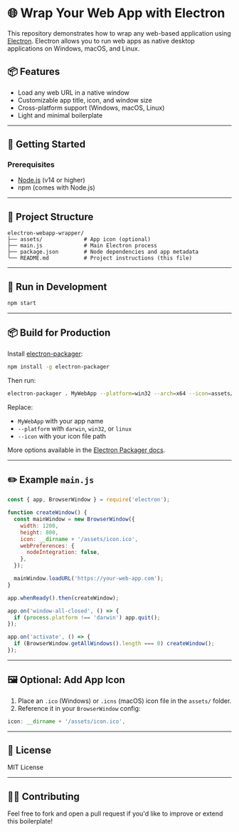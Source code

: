 # 🌐 Wrap Your Web App with Electron

This repository demonstrates how to wrap any web-based application using [Electron](https://www.electronjs.org/). Electron allows you to run web apps as native desktop applications on Windows, macOS, and Linux.

## 📦 Features

- Load any web URL in a native window
- Customizable app title, icon, and window size
- Cross-platform support (Windows, macOS, Linux)
- Light and minimal boilerplate

---

## 🚀 Getting Started

### Prerequisites

- [Node.js](https://nodejs.org/) (v14 or higher)
- npm (comes with Node.js)

---



## 📁 Project Structure

```
electron-webapp-wrapper/
├── assets/             # App icon (optional)
├── main.js             # Main Electron process
├── package.json        # Node dependencies and app metadata
└── README.md           # Project instructions (this file)
```

---

## 🧪 Run in Development

```bash
npm start
```

---

## 📦 Build for Production

Install [electron-packager](https://www.npmjs.com/package/electron-packager):

```bash
npm install -g electron-packager
```

Then run:

```bash
electron-packager . MyWebApp --platform=win32 --arch=x64 --icon=assets/icon.ico
```

Replace:
- `MyWebApp` with your app name
- `--platform` with `darwin`, `win32`, or `linux`
- `--icon` with your icon file path

More options available in the [Electron Packager docs](https://github.com/electron/electron-packager).

---

## ✏️ Example `main.js`

```javascript
const { app, BrowserWindow } = require('electron');

function createWindow() {
  const mainWindow = new BrowserWindow({
    width: 1200,
    height: 800,
    icon: __dirname + '/assets/icon.ico',
    webPreferences: {
      nodeIntegration: false,
    },
  });

  mainWindow.loadURL('https://your-web-app.com');
}

app.whenReady().then(createWindow);

app.on('window-all-closed', () => {
  if (process.platform !== 'darwin') app.quit();
});

app.on('activate', () => {
  if (BrowserWindow.getAllWindows().length === 0) createWindow();
});
```

---

## 🖼️ Optional: Add App Icon

1. Place an `.ico` (Windows) or `.icns` (macOS) icon file in the `assets/` folder.
2. Reference it in your `BrowserWindow` config:

```javascript
icon: __dirname + '/assets/icon.ico',
```

---

## 📜 License

MIT License

---

## 🙋‍♂️ Contributing

Feel free to fork and open a pull request if you'd like to improve or extend this boilerplate!
